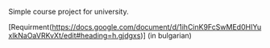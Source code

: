 Simple course project for university.

[Requirment(https://docs.google.com/document/d/1ihCinK9FcSwMEd0HIYuxlkNaOaVRKvXt/edit#heading=h.gjdgxs)] (in bulgarian)
